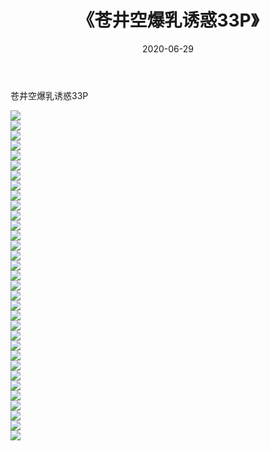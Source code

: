 ﻿---
layout: post
title:  《苍井空爆乳诱惑33P》
date:   2020-06-29
img: http://img.660000.xyz/Sharelink/性感/2020/苍井空爆乳诱惑33P/000.jpg
categories: [美女, 清纯, 唯美]
---

苍井空爆乳诱惑33P

  ![](http://img.660000.xyz/Sharelink/性感/2020/苍井空爆乳诱惑33P/001.jpg) <br> ![](http://img.660000.xyz/Sharelink/性感/2020/苍井空爆乳诱惑33P/002.jpg) <br> ![](http://img.660000.xyz/Sharelink/性感/2020/苍井空爆乳诱惑33P/003.jpg) <br> ![](http://img.660000.xyz/Sharelink/性感/2020/苍井空爆乳诱惑33P/004.jpg) <br> ![](http://img.660000.xyz/Sharelink/性感/2020/苍井空爆乳诱惑33P/005.jpg) <br> ![](http://img.660000.xyz/Sharelink/性感/2020/苍井空爆乳诱惑33P/006.jpg) <br> ![](http://img.660000.xyz/Sharelink/性感/2020/苍井空爆乳诱惑33P/007.jpg) <br> ![](http://img.660000.xyz/Sharelink/性感/2020/苍井空爆乳诱惑33P/008.jpg) <br> ![](http://img.660000.xyz/Sharelink/性感/2020/苍井空爆乳诱惑33P/009.jpg) <br> ![](http://img.660000.xyz/Sharelink/性感/2020/苍井空爆乳诱惑33P/010.jpg) <br> ![](http://img.660000.xyz/Sharelink/性感/2020/苍井空爆乳诱惑33P/011.jpg) <br> ![](http://img.660000.xyz/Sharelink/性感/2020/苍井空爆乳诱惑33P/012.jpg) <br> ![](http://img.660000.xyz/Sharelink/性感/2020/苍井空爆乳诱惑33P/013.jpg) <br> ![](http://img.660000.xyz/Sharelink/性感/2020/苍井空爆乳诱惑33P/014.jpg) <br> ![](http://img.660000.xyz/Sharelink/性感/2020/苍井空爆乳诱惑33P/015.jpg) <br> ![](http://img.660000.xyz/Sharelink/性感/2020/苍井空爆乳诱惑33P/016.jpg) <br> ![](http://img.660000.xyz/Sharelink/性感/2020/苍井空爆乳诱惑33P/017.jpg) <br> ![](http://img.660000.xyz/Sharelink/性感/2020/苍井空爆乳诱惑33P/018.jpg) <br> ![](http://img.660000.xyz/Sharelink/性感/2020/苍井空爆乳诱惑33P/019.jpg) <br> ![](http://img.660000.xyz/Sharelink/性感/2020/苍井空爆乳诱惑33P/020.jpg) <br> ![](http://img.660000.xyz/Sharelink/性感/2020/苍井空爆乳诱惑33P/021.jpg) <br> ![](http://img.660000.xyz/Sharelink/性感/2020/苍井空爆乳诱惑33P/022.jpg) <br> ![](http://img.660000.xyz/Sharelink/性感/2020/苍井空爆乳诱惑33P/023.jpg) <br> ![](http://img.660000.xyz/Sharelink/性感/2020/苍井空爆乳诱惑33P/024.jpg) <br> ![](http://img.660000.xyz/Sharelink/性感/2020/苍井空爆乳诱惑33P/025.jpg) <br> ![](http://img.660000.xyz/Sharelink/性感/2020/苍井空爆乳诱惑33P/026.jpg) <br> ![](http://img.660000.xyz/Sharelink/性感/2020/苍井空爆乳诱惑33P/027.jpg) <br> ![](http://img.660000.xyz/Sharelink/性感/2020/苍井空爆乳诱惑33P/028.jpg) <br> ![](http://img.660000.xyz/Sharelink/性感/2020/苍井空爆乳诱惑33P/029.jpg) <br> ![](http://img.660000.xyz/Sharelink/性感/2020/苍井空爆乳诱惑33P/030.jpg) <br> ![](http://img.660000.xyz/Sharelink/性感/2020/苍井空爆乳诱惑33P/031.jpg) <br> ![](http://img.660000.xyz/Sharelink/性感/2020/苍井空爆乳诱惑33P/032.jpg) <br> ![](http://img.660000.xyz/Sharelink/性感/2020/苍井空爆乳诱惑33P/033.jpg) <br>